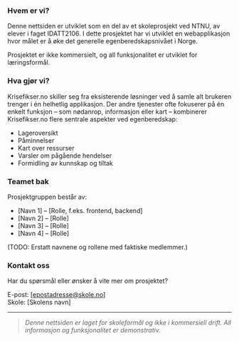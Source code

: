 ### Hvem er vi?

Denne nettsiden er utviklet som en del av et skoleprosjekt ved NTNU, av elever i faget IDATT2106. I dette prosjektet har vi utviklet en webapplikasjon hvor målet er å øke det generelle egenberedskapsnivået i Norge. 

Prosjektet er ikke kommersielt, og all funksjonalitet er utviklet for læringsformål.

### Hva gjør vi?

Krisefikser.no skiller seg fra eksisterende løsninger ved å samle alt brukeren trenger i én helhetlig applikasjon. Der andre tjenester ofte fokuserer på én enkelt funksjon – som nødanrop, informasjon eller kart – kombinerer Krisefikser.no flere sentrale aspekter ved egenberedskap:

- Lageroversikt
- Påminnelser
- Kart over ressurser
- Varsler om pågående hendelser
- Formidling av kunnskap og tiltak

### Teamet bak

Prosjektgruppen består av:

- [Navn 1] – [Rolle, f.eks. frontend, backend]
- [Navn 2] – [Rolle]
- [Navn 3] – [Rolle]
- [Navn 4] – [Rolle]

(TODO: Erstatt navnene og rollene med faktiske medlemmer.)

### Kontakt oss

Har du spørsmål eller ønsker å vite mer om prosjektet?

E-post: [epostadresse@skole.no]  
Skole: [Skolens navn]

---

> *Denne nettsiden er laget for skoleformål og ikke i kommersiell drift. All informasjon og funksjonalitet er demonstrativ.*

